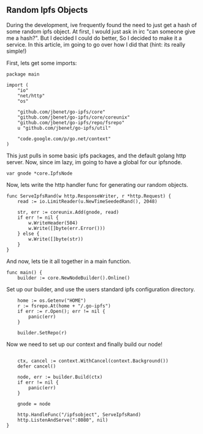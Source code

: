 ## Random Ipfs Objects
During the development, ive frequently found the need to just get a hash of some
random ipfs object. At first, I would just ask in irc "can someone give me a
hash?". But I decided I could do better, So I decided to make it a service. In
this article, im going to go over how I did that (hint: its really simple!)

First, lets get some imports:
```
package main

import (
	"io"
	"net/http"
	"os"

	"github.com/jbenet/go-ipfs/core"
	"github.com/jbenet/go-ipfs/core/coreunix"
	"github.com/jbenet/go-ipfs/repo/fsrepo"
	u "github.com/jbenet/go-ipfs/util"

	"code.google.com/p/go.net/context"
)
```

This just pulls in some basic ipfs packages, and the default golang http server.
Now, since im lazy, im going to have a global for our ipfsnode.

```
var gnode *core.IpfsNode
```

Now, lets write the http handler func for generating our random objects.

```
func ServeIpfsRand(w http.ResponseWriter, r *http.Request) {
	read := io.LimitReader(u.NewTimeSeededRand(), 2048)

	str, err := coreunix.Add(gnode, read)
	if err != nil {
		w.WriteHeader(504)
		w.Write([]byte(err.Error()))
	} else {
		w.Write([]byte(str))
	}
}
```

And now, lets tie it all together in a main function.

```
func main() {
	builder := core.NewNodeBuilder().Online()

```

Set up our builder, and use the users standard ipfs configuration directory.

```
	home := os.Getenv("HOME")
	r := fsrepo.At(home + "/.go-ipfs")
	if err := r.Open(); err != nil {
		panic(err)
	}

	builder.SetRepo(r)
```

Now we need to set up our context and finally build our node!

```

	ctx, cancel := context.WithCancel(context.Background())
	defer cancel()

	node, err := builder.Build(ctx)
	if err != nil {
		panic(err)
	}

	gnode = node

	http.HandleFunc("/ipfsobject", ServeIpfsRand)
	http.ListenAndServe(":8080", nil)
}
```
